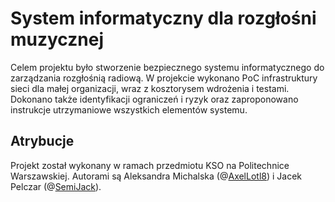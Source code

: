 # System informatyczny dla rozgłośni muzycznej

Celem projektu było stworzenie bezpiecznego systemu informatycznego do zarządzania rozgłośnią radiową. W projekcie wykonano PoC infrastruktury sieci dla małej organizacji, wraz z kosztorysem wdrożenia i testami. Dokonano także identyfikacji ograniczeń i ryzyk oraz zaproponowano instrukcje utrzymaniowe wszystkich elementów systemu.


## Atrybucje

Projekt został wykonany w ramach przedmiotu KSO na Politechnice Warszawskiej. Autorami są Aleksandra Michalska (@[AxelLotl8](https://github.com/AxelLotl8)) i Jacek Pelczar (@[SemiJack](https://github.com/SemiJack)).
